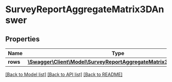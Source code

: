 # SurveyReportAggregateMatrix3DAnswer

## Properties
Name | Type | Description | Notes
------------ | ------------- | ------------- | -------------
**rows** | [**\Swagger\Client\Model\SurveyReportAggregateMatrix3DAnswerRows[]**](SurveyReportAggregateMatrix3DAnswerRows.md) |  | 

[[Back to Model list]](../README.md#documentation-for-models) [[Back to API list]](../README.md#documentation-for-api-endpoints) [[Back to README]](../README.md)


